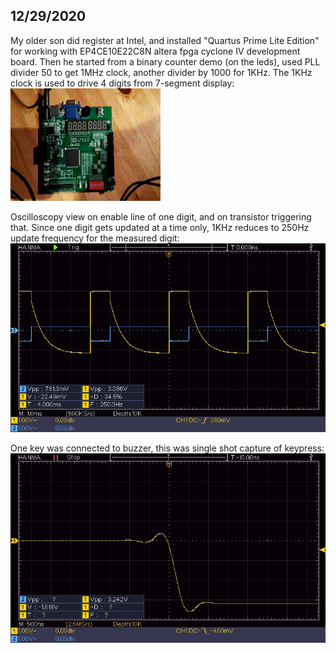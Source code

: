 ## 12/29/2020

My older son did register at Intel, and installed "Quartus Prime Lite Edition" for working with EP4CE10E22C8N altera fpga cyclone IV development board. Then he started from a binary counter demo (on the leds), used PLL divider 50 to get 1MHz clock, another divider by 1000 for 1KHz. The 1KHz clock is used to drive 4 digits from 7-segment display:  
![](https://raw.githubusercontent.com/Hermann-SW/FPGAs/main/res/out.anim.gif)


Oscilloscopy view on enable line of one digit, and on transistor triggering that. Since one digit gets updated at a time only, 1KHz reduces to 250Hz update frequency for the measured digit:  
![](https://raw.githubusercontent.com/Hermann-SW/FPGAs/main/res/bmp_9_000.jpg)


One key was connected to buzzer, this was single shot capture of keypress:  
![](https://raw.githubusercontent.com/Hermann-SW/FPGAs/main/res/bmp_9_002.jpg)

